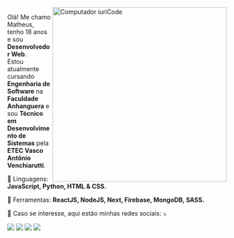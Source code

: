 <img src="https://raw.githubusercontent.com/MicaelliMedeiros/micaellimedeiros/master/image/computer-illustration.png" min-width="400px" max-width="400px" width="400px" align="right" alt="Computador iuriCode">

<p align="left"> 
  Olá! Me chamo Matheus, tenho 18 anos e sou <strong>Desenvolvedor Web</strong>.<br>
  Estou atualmente cursando <strong>Engenharia de Software</strong> na <strong>Faculdade Anhanguera</strong> e sou <strong>Técnico em Desenvolvimento de Sistemas</strong> pela <strong>ETEC Vasco Antônio Venchiarutti</strong>.
</p>

<p align="left">
  🦄 Linguagens: <strong>JavaScript, Python, HTML & CSS.</strong>
</p>

<p align="left">
  💼 Ferramentas: <strong>ReactJS, NodeJS, Next, Firebase, MongoDB, SASS.</strong>
</p>

<p align="left">
  💌 Caso se interesse, aqui estão minhas redes sociais: ⤵️
</p>

<p align="left">
  <a href="mailto:matjsz42@gmail.com" alt="Gmail">
  <img src="https://img.shields.io/badge/-Gmail-FF0000?style=flat-square&labelColor=FF0000&logo=gmail&logoColor=white&link=LINK-DO-SEU-EMAIL" /></a>

  <a href="https://www.linkedin.com/in/matjsilva/" alt="Linkedin">
  <img src="https://img.shields.io/badge/-Linkedin-0e76a8?style=flat-square&logo=Linkedin&logoColor=white&link=LINK-DO-SEU-LINKEDIN" /></a>

  <a href="https://api.whatsapp.com/send?phone=5511930472742" alt="WhatsApp">
  <img src="https://img.shields.io/badge/-WhatsApp-25d366?style=flat-square&labelColor=25d366&logo=whatsapp&logoColor=white&link=API-DO-SEU-WHATSAPP"/></a>

  <a href="https://instagram.com/matjs_" alt="Instagram">
  <img src="https://img.shields.io/badge/-Instagram-DF0174?style=flat-square&labelColor=DF0174&logo=instagram&logoColor=white&link=LINK-DO-SEU-INSTAGRAM"/></a>
</p>  
